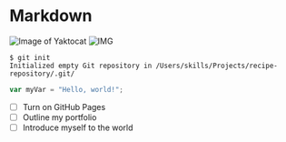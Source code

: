 # Markdown
![Image of Yaktocat](https://octodex.github.com/images/yaktocat.png)
![IMG](https://images.unsplash.com/photo-1696858853754-0c325e6dc7d4?auto=format&fit=crop&q=80&ixlib=rb-4.0.3&ixid=M3wxMjA3fDB8MHxwaG90by1wYWdlfHx8fGVufDB8fHx8fA%3D%3D&w=1470)
```
$ git init
Initialized empty Git repository in /Users/skills/Projects/recipe-repository/.git/
```
```javascript
var myVar = "Hello, world!";
```

- [ ] Turn on GitHub Pages
- [ ] Outline my portfolio
- [ ] Introduce myself to the world
